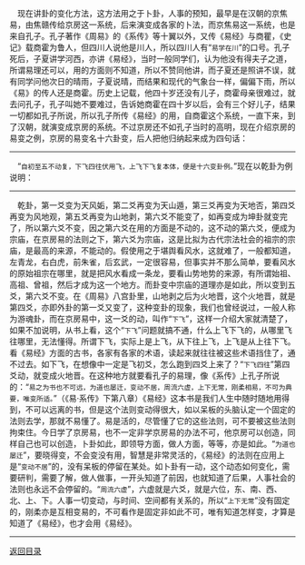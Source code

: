 &emsp;现在讲卦的变化方法，这方法用之于卜卦，人事的预知，最早是在汉朝的京焦易，由焦赣传给京房这一系统，后来演变成各家的卜法，而京焦易这一系统，也是来自孔子。孔子著作《周易》的《系传》等十翼以外，又传《易经》与商瞿，《史记》载商霍为鲁人，但四川人说他是川人，所以四川人有“``易学在川``”的口号。孔子死后，子夏讲学河西，亦讲《易经》，当时一般同学们，认为他没有得夫子之道，所谓易理还可以，用的方面则不知道，所以不赞同他讲，而子夏还是照讲不误，就有同学问他次日的晴雨，子夏说晴，而结果和现代的气象台一样，偏偏下雨，所以《易》的传人还是商霍。历史上记载，他四十岁还没有儿子，商霍母亲很难过，就去问孔子，孔子叫她不要难过，告诉她商霍在四十岁以后，会有三个好儿子，结果一切都如孔子所说，所以孔子所传《易经》的用，自商霍这个系统，一直下来，到了汉朝，就演变成京房的系统。不过京房还不如孔子当时的高明，现在介绍京房的易变之例，京房的易变名十六卦变，后人把他归纳起来成为四句话：
___
&emsp;“``自初至五不动复，下飞四往伏用飞，上飞下飞复本体，便是十六变卦例。``”现在以乾卦为例说明：
___
&emsp;乾卦，第一爻变为天风姤，第二爻再变为天山遁，第三爻再变为天地否，第四爻再变为风地观，第五爻再变为山地剥，第六爻不能变了，如再变成为坤卦就变完了，所以第六爻不变，因之第六爻在用的方面是不动的，这不动的第六爻，便成为宗庙，在京房易的法则之下，第六爻为宗庙，这是比拟为古代宗法社会的祖宗的宗庙，是最高的来源，不能动的。假使用之于堪舆看风水，这就难了，一般都知道，左青龙，右白虎，前朱雀，后玄武，一定很容易，但事实并不那么简单，要看风水的原始祖宗在哪里，就是把风水看成一条龙，要看山势地势的来源，有所谓始祖、高祖、曾祖，然后才成为这一个地方。而卦变中宗庙的道理亦是如此，所以变到五爻，第六爻不变。在《周易》八宫卦里，山地剥之后为火地晋，这个火地晋，就是第四爻，亦即外卦的第一爻又变了，这种变卦的现象，我们也曾经说过，一般人称为游魂卦，而在京房易中，这一爻的动，叫作“``下飞``”，这样一介绍大家就清楚了，如果不加说明，从书上看，这个“``下飞``”问题就搞不通，什么上飞下飞的，从哪里飞往哪里，无法懂得。所谓下飞，实际上是上飞，从下往上飞，上飞是从上往下飞。看《易经》方面的古书，各家有各家的术语，读起来就往往被这些术语挡住了，通不过去。如下飞，在想像中一定是飞初爻，怎么跑到四爻上来了？“``下飞四往``”第四爻动，就变成火地晋。在这种地方就要看孔子的易理，像《系传》上孔子所说的：“``易之为书也不可远，为道也屡迁，变动不居，周流六虚，上下无常，刚柔相易，不可为典要，唯变所适。``”（《易·系传》下第八章）《易经》这本书是我们人生中随时随地用得到，不可以远离的书，但是这个法则变动得很大，如以呆板的头脑认定一个固定的法则去学，那就不易懂了。易是活的，尽管懂了它的这些法则，可不要被这些法则拘束住。今日学了京房易，也不一定非学京房易的办法不可，他京房可以创造，同样自己也可以创造，卜卦如此，即领导方面，做人方面，等等，亦是如此。“``为道也屡迁``”，要晓得变，不会变没有用，智慧是非常灵活的，《易经》的法则在应用上是“``变动不居``”的，没有呆板的停留在某处。如卜卦有一动，这个动态如何变化，需要研判，需要了解，做人做事，一开头知道了前因，也就知道了后果，人事社会的法则也永远不会停留的。“``周流六虚``”，六虚就是六爻，就是六位，东、南、西、北、上、下。人事一切变动，与时间、空间都有关系的，所以“``上下无常``”没有固定的，刚柔亦是互相变易的，不可看作是固定非如此不可，唯有知道怎样变，才算是知道了《易经》，也才会用《易经》。
___
[返回目录](../../master/README.md#目录)